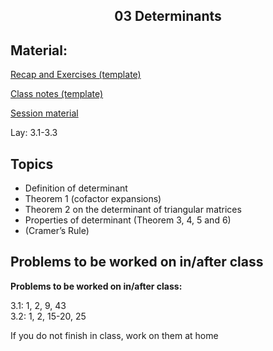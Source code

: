 <h2 align="center">03 Determinants</h2>

## Material:

[Recap and Exercises (template)](https://drive.google.com/file/d/1a-bCd54HRlofetHhaDEvVVjdQEuCmY9b/view?usp=sharing)

[Class notes (template)](https://drive.google.com/file/d/16-VdRO_e6X2bwNpUfeJVkoZrT-naFC3Q/view?usp=sharing)

[Session material](https://viaucdk-my.sharepoint.com/:f:/g/personal/rib_viauc_dk/EqnOhUdCrwBLpZNg2NSxmaUBIxBFaoMXe4X_erAXqiUJFA?e=CVLt0G)

<p>Lay:&nbsp;3.1-3.3</p>

## Topics
<ul>
 <li>Definition of determinant</li>
 <li>Theorem 1 (cofactor expansions)</li>
 <li>Theorem 2 on the determinant of triangular matrices</li>
 <li>Properties of determinant (Theorem 3, 4, 5 and 6)</li>
 <li>(Cramer’s Rule)</li>
</ul>

## Problems to be worked on in/after class

<p><strong>Problems to be worked on in/after&nbsp;class:</strong></p>
<p>​​​3.1: 1, 2, 9, 43 &nbsp;&nbsp;<br />
3.2: 1, 2, 15-20, 25 &nbsp;<br />

If you do not finish in class, work on them at home</p>
